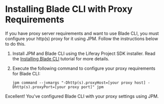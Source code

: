 # Installing Blade CLI with Proxy Requirements [](id=installing-blade-cli-with-proxy-requirements)

If you have proxy server requirements and want to use Blade CLI, you must
configure your http(s) proxy for it using JPM. Follow the instructions below to
do this.

1.  Install JPM and Blade CLI using the Liferay Project SDK installer. Read the
    [Installing Blade CLI](/developer/reference/-/knowledge_base/7-2/installing-blade-cli)
    tutorial for more details.

2.  Execute the following command to configure your proxy requirements for Blade
    CLI:

        jpm command --jvmargs "-Dhttp(s).proxyHost=[your proxy host] -Dhttp(s).proxyPort=[your proxy port]" jpm

Excellent! You've configured Blade CLI with your proxy settings using JPM.
